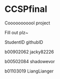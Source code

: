 CCSPfinal
=========

Cooooooooool project

Fill out plz~

StudentID            githubID

b00902062            jacky82226

b00502084            shadowevor

b01103019            LiangLianger
